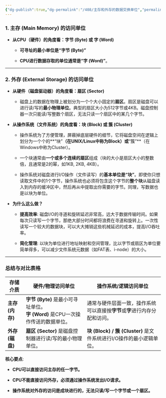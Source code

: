 ```yaml
---
{"dg-publish":true,"dg-permalink":"/408/主存和外存的数据交换单位","permalink":"/408/主存和外存的数据交换单位/"}
---
```




### 1. 主存 (Main Memory) 的访问单位

- **从CPU（硬件）的角度看：字节 (Byte) 或 字 (Word)**
    
    - **可寻址的最小单位是“字节 (Byte)”**
        
    - **CPU进行数据存取的单位通常是“字 (Word)”**。
        

---

### 2. 外存 (External Storage) 的访问单位

- **从硬件（磁盘驱动器）的角度看：扇区 (Sector)**
    
    - 磁盘上的数据在物理上被划分为一个个大小固定的**扇区**。扇区是磁盘可以进行读/写的**最小物理单位**。典型的扇区大小为512字节或4KB。磁盘控制器一次只能读/写整数个扇区，无法只读一个扇区中的某几个字节。
        
- **从操作系统（文件系统）的角度看：块 (Block) 或 簇 (Cluster)**
    
    - 操作系统为了方便管理，屏蔽掉底层硬件的细节，它将磁盘空间在逻辑上划分为一个个的**“块”**（在UNIX/Linux中称为Block）或**“簇”**（在Windows中称为Cluster）。
        
    - 一个块通常由**一个或多个连续的扇区**组成（块的大小是扇区大小的整数倍，且通常是2的幂，如1KB, 2KB, 4KB）。
        
    - 操作系统对磁盘进行I/O操作（文件读写）的**基本单位是“块”**。即使你只想读取文件中的1个字节，操作系统也必须将包含这个字节的**整个块**从磁盘读入到内存的缓冲区中，然后再从中提取出你需要的字节。同理，写数据也是以块为单位。
        
- **为什么这么做？**
    
    - **提高效率**: 磁盘I/O的寻道和旋转延迟非常高，远大于数据传输时间。如果每次只读写一个字节，那绝大部分时间都将浪费在寻道和旋转上。一次性读写一个较大的数据块，可以大大摊销这些机械延迟的成本，提高I/O吞吐率。
        
    - **简化管理**: 以块为单位进行地址映射和空间管理，比以字节或扇区为单位要简单得多，可以减少文件系统元数据（如FAT表、i-node）的大小。
        

---

### 总结与对比表格

|存储介质|硬件/物理访问单位|操作系统/逻辑访问单位|
|---|---|---|
|**主存 (内存)**|**字节 (Byte)** 是最小可寻址单位。  <br>**字 (Word)** 是CPU一次操作传送的数据单位。|通常与硬件层面一致，操作系统可以直接按**字节**或**字**进行内存分配和访问。|
|**外存 (磁盘)**|**扇区 (Sector)** 是磁盘控制器进行读/写的最小物理单位。|**块 (Block) / 簇 (Cluster)** 是文件系统进行I/O操作的最小逻辑单位。|

**核心要点**:

- **CPU可以直接访问主存的任一字节。**
    
- **CPU不能直接访问外存，必须通过操作系统发出I/O请求。**
    
- **操作系统对外存的访问是成块进行的，无法只读/写一个字节或一个扇区。**